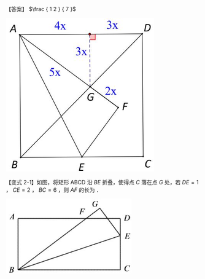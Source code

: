 【答案】 $\frac { 1 2 } { 7 }$

![](<../../qs_image_DB/专题1-3_“12345”模型·选填压轴必备大招（共3种类型）（解析版）__/5f7245ca97e8165d4594727c38b1f61662d855a38752b4f90e01797dbeb63a68.jpg>)

【变式 2-1】如图，将矩形 ABCD 沿 $B E$ 折叠，使得点 $C$ 落在点 $G$ 处，若 $D E { = } 1$ ， $C E { = } 2$ ， $B C { = } 6$ ，则 $A F$ 的长为 ．

![](<../../qs_image_DB/专题1-3_“12345”模型·选填压轴必备大招（共3种类型）（解析版）__/303cb76ecb2a750f8439eec6e55e0282273700042651b89819242e7b7c223539.jpg>)
